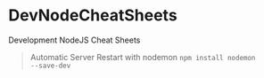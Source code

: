 # DevNodeCheatSheets
Development NodeJS Cheat Sheets

> Automatic Server Restart with nodemon
   <code>npm install nodemon --save-dev </code>

